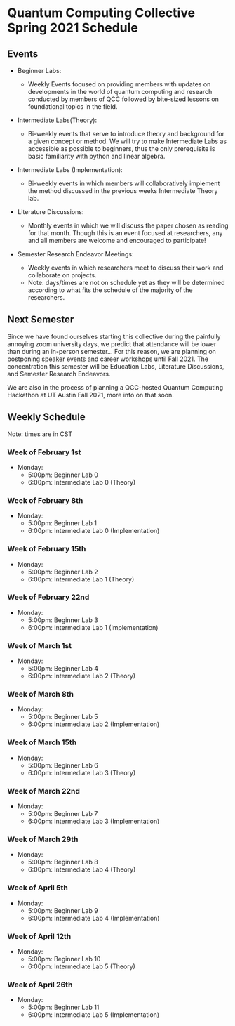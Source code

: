 Quantum Computing Collective Spring 2021 Schedule
========================================


## Events

- Beginner Labs:
    - Weekly Events focused on providing members with updates on developments in the world of quantum computing and research conducted by members of QCC followed by bite-sized lessons on foundational topics in the field.

- Intermediate Labs(Theory):
    - Bi-weekly events that serve to introduce theory and background for a given concept or method. We will try to make Intermediate Labs as accessible as possible to beginners, thus the only prerequisite is basic familiarity with python and linear algebra.
 
- Intermediate Labs (Implementation):
    - Bi-weekly events in which members will collaboratively implement the method discussed in the previous weeks Intermediate Theory lab.

- Literature Discussions:
    - Monthly events in which we will discuss the paper chosen as reading for that month. Though this is an event focused at researchers, any and all members are welcome and encouraged to participate! 

- Semester Research Endeavor Meetings:
    - Weekly events in which researchers meet to discuss their work and collaborate on projects.
    - Note: days/times are not on schedule yet as they will be determined according to what fits the schedule of the majority of the researchers.


## Next Semester

Since we have found ourselves starting this collective during the painfully annoying zoom university days, we predict that attendance will be lower than during an in-person semester... For this reason, we are planning on postponing speaker events and career workshops until Fall 2021. The concentration this semester will be Education Labs, Literature Discussions, and Semester Research Endeavors.

We are also in the process of planning a QCC-hosted Quantum Computing Hackathon at UT Austin Fall 2021, more info on that soon.


## Weekly Schedule 

Note: times are in CST

### Week of February 1st
- Monday:
    - 5:00pm: Beginner Lab 0
    - 6:00pm: Intermediate Lab 0 (Theory)


### Week of February 8th

- Monday:
    - 5:00pm: Beginner Lab 1
    - 6:00pm: Intermediate Lab 0 (Implementation)


### Week of February 15th

- Monday:
    - 5:00pm: Beginner Lab 2
    - 6:00pm: Intermediate Lab 1 (Theory)


### Week of February 22nd

- Monday:
    - 5:00pm: Beginner Lab 3
    - 6:00pm: Intermediate Lab 1 (Implementation)


### Week of March 1st

- Monday:
    - 5:00pm: Beginner Lab 4
    - 6:00pm: Intermediate Lab 2 (Theory)


### Week of March 8th

- Monday:
    - 5:00pm: Beginner Lab 5
    - 6:00pm: Intermediate Lab 2 (Implementation)


### Week of March 15th

- Monday:
    - 5:00pm: Beginner Lab 6
    - 6:00pm: Intermediate Lab 3 (Theory)


### Week of March 22nd

- Monday:
    - 5:00pm: Beginner Lab 7
    - 6:00pm: Intermediate Lab 3 (Implementation)


### Week of March 29th

- Monday:
    - 5:00pm: Beginner Lab 8
    - 6:00pm: Intermediate Lab 4 (Theory)


### Week of April 5th

- Monday:
    - 5:00pm: Beginner Lab 9
    - 6:00pm: Intermediate Lab 4 (Implementation)


### Week of April 12th

- Monday:
    - 5:00pm: Beginner Lab 10
    - 6:00pm: Intermediate Lab 5 (Theory)


### Week of April 26th

- Monday:
    - 5:00pm: Beginner Lab 11
    - 6:00pm: Intermediate Lab 5 (Implementation)

